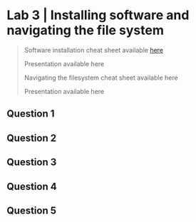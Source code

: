 # Lab 3 | Installing software and navigating the file system

> Software installation cheat sheet available [here](https://bit.ly/3djIsfy)
> 
> Presentation available here
> 
> Navigating the filesystem cheat sheet available here
> 
> Presentation available here


## Question 1

## Question 2 

## Question 3

## Question 4

## Question 5

